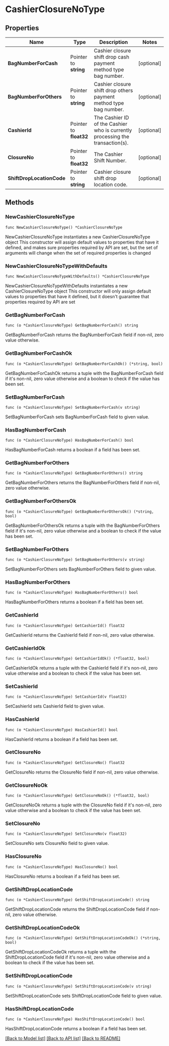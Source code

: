 # CashierClosureNoType

## Properties

Name | Type | Description | Notes
------------ | ------------- | ------------- | -------------
**BagNumberForCash** | Pointer to **string** | Cashier closure shift drop cash payment method type bag number. | [optional] 
**BagNumberForOthers** | Pointer to **string** | Cashier closure shift drop others payment method type bag number. | [optional] 
**CashierId** | Pointer to **float32** | The Cashier ID of the Cashier who is currently processing the transaction(s). | [optional] 
**ClosureNo** | Pointer to **float32** | The Cashier Shift Number. | [optional] 
**ShiftDropLocationCode** | Pointer to **string** | Cashier closure shift drop location code. | [optional] 

## Methods

### NewCashierClosureNoType

`func NewCashierClosureNoType() *CashierClosureNoType`

NewCashierClosureNoType instantiates a new CashierClosureNoType object
This constructor will assign default values to properties that have it defined,
and makes sure properties required by API are set, but the set of arguments
will change when the set of required properties is changed

### NewCashierClosureNoTypeWithDefaults

`func NewCashierClosureNoTypeWithDefaults() *CashierClosureNoType`

NewCashierClosureNoTypeWithDefaults instantiates a new CashierClosureNoType object
This constructor will only assign default values to properties that have it defined,
but it doesn't guarantee that properties required by API are set

### GetBagNumberForCash

`func (o *CashierClosureNoType) GetBagNumberForCash() string`

GetBagNumberForCash returns the BagNumberForCash field if non-nil, zero value otherwise.

### GetBagNumberForCashOk

`func (o *CashierClosureNoType) GetBagNumberForCashOk() (*string, bool)`

GetBagNumberForCashOk returns a tuple with the BagNumberForCash field if it's non-nil, zero value otherwise
and a boolean to check if the value has been set.

### SetBagNumberForCash

`func (o *CashierClosureNoType) SetBagNumberForCash(v string)`

SetBagNumberForCash sets BagNumberForCash field to given value.

### HasBagNumberForCash

`func (o *CashierClosureNoType) HasBagNumberForCash() bool`

HasBagNumberForCash returns a boolean if a field has been set.

### GetBagNumberForOthers

`func (o *CashierClosureNoType) GetBagNumberForOthers() string`

GetBagNumberForOthers returns the BagNumberForOthers field if non-nil, zero value otherwise.

### GetBagNumberForOthersOk

`func (o *CashierClosureNoType) GetBagNumberForOthersOk() (*string, bool)`

GetBagNumberForOthersOk returns a tuple with the BagNumberForOthers field if it's non-nil, zero value otherwise
and a boolean to check if the value has been set.

### SetBagNumberForOthers

`func (o *CashierClosureNoType) SetBagNumberForOthers(v string)`

SetBagNumberForOthers sets BagNumberForOthers field to given value.

### HasBagNumberForOthers

`func (o *CashierClosureNoType) HasBagNumberForOthers() bool`

HasBagNumberForOthers returns a boolean if a field has been set.

### GetCashierId

`func (o *CashierClosureNoType) GetCashierId() float32`

GetCashierId returns the CashierId field if non-nil, zero value otherwise.

### GetCashierIdOk

`func (o *CashierClosureNoType) GetCashierIdOk() (*float32, bool)`

GetCashierIdOk returns a tuple with the CashierId field if it's non-nil, zero value otherwise
and a boolean to check if the value has been set.

### SetCashierId

`func (o *CashierClosureNoType) SetCashierId(v float32)`

SetCashierId sets CashierId field to given value.

### HasCashierId

`func (o *CashierClosureNoType) HasCashierId() bool`

HasCashierId returns a boolean if a field has been set.

### GetClosureNo

`func (o *CashierClosureNoType) GetClosureNo() float32`

GetClosureNo returns the ClosureNo field if non-nil, zero value otherwise.

### GetClosureNoOk

`func (o *CashierClosureNoType) GetClosureNoOk() (*float32, bool)`

GetClosureNoOk returns a tuple with the ClosureNo field if it's non-nil, zero value otherwise
and a boolean to check if the value has been set.

### SetClosureNo

`func (o *CashierClosureNoType) SetClosureNo(v float32)`

SetClosureNo sets ClosureNo field to given value.

### HasClosureNo

`func (o *CashierClosureNoType) HasClosureNo() bool`

HasClosureNo returns a boolean if a field has been set.

### GetShiftDropLocationCode

`func (o *CashierClosureNoType) GetShiftDropLocationCode() string`

GetShiftDropLocationCode returns the ShiftDropLocationCode field if non-nil, zero value otherwise.

### GetShiftDropLocationCodeOk

`func (o *CashierClosureNoType) GetShiftDropLocationCodeOk() (*string, bool)`

GetShiftDropLocationCodeOk returns a tuple with the ShiftDropLocationCode field if it's non-nil, zero value otherwise
and a boolean to check if the value has been set.

### SetShiftDropLocationCode

`func (o *CashierClosureNoType) SetShiftDropLocationCode(v string)`

SetShiftDropLocationCode sets ShiftDropLocationCode field to given value.

### HasShiftDropLocationCode

`func (o *CashierClosureNoType) HasShiftDropLocationCode() bool`

HasShiftDropLocationCode returns a boolean if a field has been set.


[[Back to Model list]](../README.md#documentation-for-models) [[Back to API list]](../README.md#documentation-for-api-endpoints) [[Back to README]](../README.md)


